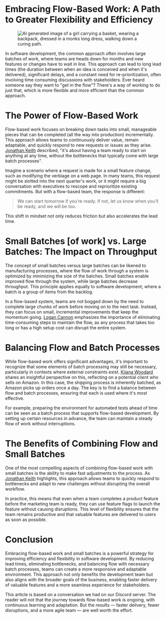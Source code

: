 # Embracing Flow-Based Work: A Path to Greater Flexibility and Efficiency

<figure>
    <img class="full-width" src="imgs/flow-vs-batch-based-work.webp" alt="AI generated image of a girl carrying a basket, wearing a backpack, dressed in a monks long dress, walking down a curing path." />
</figure>

In software development, the common approach often involves large batches of work, where teams are heads down for months and new features or changes have to wait in line. This approach can lead to long lead times (the duration between when an idea is conceived and when it's delivered), significant delays, and a constant need for re-prioritization, often involving time consuming discussions with stakeholders. Ever heard someone say they want to "get in the flow"? There's a way of working to do just that, which is more flexible and more efficient than the common approach.

# The Power of Flow-Based Work

Flow-based work focuses on breaking down tasks into small, manageable pieces that can be completed (all the way into production) incrementally. This approach allows teams to continuously deliver value, remain adaptable, and quickly respond to new requests or issues as they arise. [Jonathan Keith](ttps://www.linkedin.com/in/jonathanrkeith/ "Jonathan's LinkedIn Profile") described, "it's about having a team ready to start on anything at any time, without the bottlenecks that typically come with large batch processes".

Imagine a scenario where a request is made for a small feature change, such as modifying the verbiage on a web page. In many teams, this request might be slotted into the next quarter's work, or it might require a big conversation with executives to rescope and reprioritize existing commitments. But with a flow-based team, the response is different:

> We can start tomorrow if you're ready. If not, let us know when you'll be ready, and we will be too.

This shift in mindset not only reduces friction but also accelerates the lead time.

# Small Batches [of work] vs. Large Batches: The Impact on Throughput

The concept of small batches versus large batches can be likened to manufacturing processes, where the flow of work through a system is optimized by minimizing the size of the batches. Small batches enable improved flow through the system, while large batches decrease throughput. This principle applies equally to software development; where a batch is a group of items from the backlog.

In a flow-based system, teams are not bogged down by the need to complete large chunks of work before moving on to the next task. Instead, they can focus on small, incremental improvements that keep the momentum going. [Logan Cannon](https://www.linkedin.com/in/logandell/ "Logan's LinkedIn Profile") emphasizes the importance of eliminating time-consuming steps to maintain the flow, as any process that takes too long or has a high setup cost can disrupt the entire system.

# Balancing Flow and Batch Processes

While flow-based work offers significant advantages, it's important to recognize that some elements of batch processing may still be necessary, particularly in contexts where external constraints exist. [Kijana Woodard](https://www.linkedin.com/in/kijanawoodard/ "Kijana's LinkedIn Profile") shares an insightful perspective on this, reflecting on a potential client who sells on Amazon. In this case, the shipping process is inherently batched, as Amazon picks up orders once a day. The key is to find a balance between flow and batch processes, ensuring that each is used where it's most effective.

For example, preparing the environment for automated tests ahead of time can be seen as a batch process that supports flow-based development. By setting up certain resources in advance, the team can maintain a steady flow of work without interruptions.

# The Benefits of Combining Flow and Small Batches

One of the most compelling aspects of combining flow-based work with small batches is the ability to make fast adjustments to the process. As [Jonathan Keith](ttps://www.linkedin.com/in/jonathanrkeith/ "Jonathan's LinkedIn Profile") highlights, this approach allows teams to quickly respond to bottlenecks and adapt to new challenges without disrupting the overall workflow.

In practice, this means that even when a team completes a product feature before the marketing team is ready, they can use feature flags to launch the feature without causing disruptions. This level of flexibility ensures that the team remains productive and that valuable features are delivered to users as soon as possible.

# Conclusion

Embracing flow-based work and small batches is a powerful strategy for improving efficiency and flexibility in software development. By reducing lead times, eliminating bottlenecks, and balancing flow with necessary batch processes, teams can create a more responsive and adaptable environment. This approach not only benefits the development team but also aligns with the broader goals of the business, enabling faster delivery of valuable features and a more seamless experience for stakeholders.

This article is based on a conversation we had on our Discord server. The reader will not that the journey towards flow-based work is ongoing, with continuous learning and adaptation. But the results — faster delivery, fewer disruptions, and a more agile team — are well worth the effort.

<script server>
    export default {
        layout: './layouts/post.html',
        image: '',
        title: 'Flow vs Batch Based Work in Software Development',
        excerpt: 'In the world of software development, the traditional approach often involves large batches of work, where teams are booked up for months and new features or changes have to wait in line. This approach can lead to long lead times, significant delays, and a constant need for re-prioritization, often involving lengthy discussions with stakeholders.',
        shouldPublish: true,
        published: new Date('2024-08-12T13:50:00.000Z'),
        tags: ['agile', 'lean', 'tps', 'toyota production system', 'software', 'flexible'],
        image: '/imgs/flow-vs-batch-based-work.webp',
        uri: '/blog/2024/flow-vs-batch-based-work.html'
    }
</script>